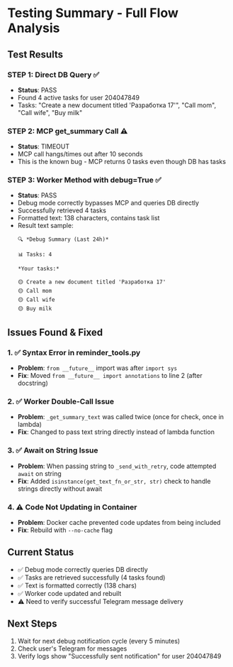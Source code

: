 # Testing Summary - Full Flow Analysis

## Test Results

### STEP 1: Direct DB Query ✅
- **Status**: PASS
- Found 4 active tasks for user 204047849
- Tasks: "Create a new document titled 'Разработка 17'", "Call mom", "Call wife", "Buy milk"

### STEP 2: MCP get_summary Call ⚠️
- **Status**: TIMEOUT
- MCP call hangs/times out after 10 seconds
- This is the known bug - MCP returns 0 tasks even though DB has tasks

### STEP 3: Worker Method with debug=True ✅
- **Status**: PASS
- Debug mode correctly bypasses MCP and queries DB directly
- Successfully retrieved 4 tasks
- Formatted text: 138 characters, contains task list
- Result text sample:
  ```
  🔍 *Debug Summary (Last 24h)*
  
  📊 Tasks: 4
  
  *Your tasks:*
  
  🟡 Create a new document titled 'Разработка 17'
  🟡 Call mom
  🟡 Call wife
  🟡 Buy milk
  ```

## Issues Found & Fixed

### 1. ✅ Syntax Error in reminder_tools.py
- **Problem**: `from __future__` import was after `import sys`
- **Fix**: Moved `from __future__ import annotations` to line 2 (after docstring)

### 2. ✅ Worker Double-Call Issue
- **Problem**: `_get_summary_text` was called twice (once for check, once in lambda)
- **Fix**: Changed to pass text string directly instead of lambda function

### 3. ✅ Await on String Issue
- **Problem**: When passing string to `_send_with_retry`, code attempted `await` on string
- **Fix**: Added `isinstance(get_text_fn_or_str, str)` check to handle strings directly without await

### 4. ⚠️ Code Not Updating in Container
- **Problem**: Docker cache prevented code updates from being included
- **Fix**: Rebuild with `--no-cache` flag

## Current Status

- ✅ Debug mode correctly queries DB directly
- ✅ Tasks are retrieved successfully (4 tasks found)
- ✅ Text is formatted correctly (138 chars)
- ✅ Worker code updated and rebuilt
- ⚠️ Need to verify successful Telegram message delivery

## Next Steps

1. Wait for next debug notification cycle (every 5 minutes)
2. Check user's Telegram for messages
3. Verify logs show "Successfully sent notification" for user 204047849
